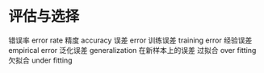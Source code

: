 # 评估与选择

错误率 error rate
精度 accuracy
误差 error
训练误差 training error
经验误差 empirical error
泛化误差 generalization 在新样本上的误差
过拟合 over fitting
欠拟合 under fitting
